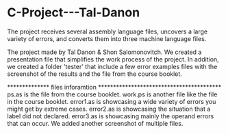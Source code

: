 # C-Project---Tal-Danon
The project receives several assembly language files, uncovers a large variety of errors, and converts them into three machine language files.


The project made by Tal Danon & Shon Salomonovitch.
We created a presentation file that simplifies the work process of the project.
In addition, we created a folder 'tester' that include a few error examples files with the screenshot of the results
and the file from the course booklet. 


************** files inforamtion *****************************************
ps.as is the file from the course booklet.
work.ps is another file like the file in the course booklet.
error1.as is showcasing a wide variety of errors you might get by extreme cases.
error2.as is showcasing the situation that a label did not declared.
error3.as is showcasing mainly the operand errors that can occur.
We added another screenshot of multiple files.
